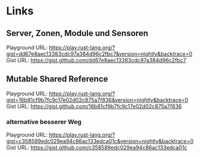 
# Links
## Server, Zonen, Module und Sensoren
Playground URL: https://play.rust-lang.org/?gist=dd67e8aec13383cdc97a384d96c2fbc7&version=nightly&backtrace=0
Gist URL: https://gist.github.com/dd67e8aec13383cdc97a384d96c2fbc7

## Mutable Shared Reference
Playground URL: https://play.rust-lang.org/?gist=16b81cf9b7fc9c17e02d02c875a7f836&version=nightly&backtrace=0
Gist URL: https://gist.github.com/16b81cf9b7fc9c17e02d02c875a7f836

### alternative besserer Weg
Playground URL: https://play.rust-lang.org/?gist=c358589edc029ea94c86ac133edca01c&version=nightly&backtrace=0
Gist URL: https://gist.github.com/c358589edc029ea94c86ac133edca01c
